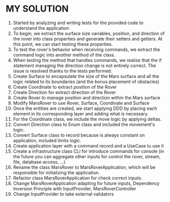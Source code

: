 # MY SOLUTION

1. Started by analyzing and writing tests for the provided code to understand the application
2. To begin, we extract the surface size variables, position, and direction of the rover into class properties and generate their setters and getters. At this point, we can start testing these properties.
3. To test the rover's behavior when receiving commands, we extract the command logic into another method of the class.
4. When testing the method that handles commands, we realize that the if statement managing the direction change is not entirely correct. The issue is resolved thanks to the tests performed.
5. Create Surface to encapsulate the size of the Mars surface and all the logic related to its boundaries (and the bonus placement of obstacles)
6. Create Coordinate to extract position of the Rover
7. Create Direction for extract direction of the Rover
8. Create Rover to manage position and direction within the Mars surface
9. Modify MarsRover to use Rover, Surface, Coordinate and Surface
10. Once the entities are created, we start applying DDD by placing each element in its corresponding layer and adding what is necessary.
11. For the Coordinate class, we include the move logic by applying deltas.
12. Convert Direction class to Enum class and included the movement's logic.
13. Convert Surface class to record because is always constant on application, included limits logic.
14. Create application layer with a command record and a UseCase tu use it
15. Create a infrastructure class CLI for introduce commands for console (in the future you can aggregate other inputs for control the rover, stream, file, database access, ...)
16. Rename the class MarsRover to MarsRoverApplication, which will be responsible for initializing the application.
17. Refactor class MarsRoverApplication for check correct inputs.
18. Change MarsRoverApplication adapting for future inputs, Dependency Inversion Principle with InputProvider, MarsRoverController
19. Change InputProvider to take external validators
